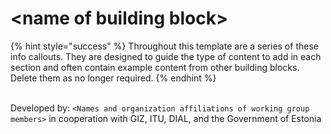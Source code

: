 # \<name of building block>

{% hint style="success" %}
Throughout this template are a series of these info callouts. They are designed to guide the type of content to add in each section and often contain example content from other building blocks. Delete them as no longer required.
{% endhint %}



\
Developed by: `<Names and organization affiliations of working group members>` in cooperation with GIZ, ITU, DIAL, and the Government of Estonia
